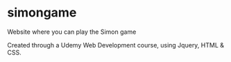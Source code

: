 # simongame
Website where you can play the Simon game

Created through a Udemy Web Development course, using Jquery, HTML & CSS.
